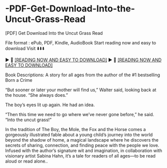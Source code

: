 # -PDF-Get-Download-Into-the-Uncut-Grass-Read
[PDF] Get Download Into the Uncut Grass Read

File format : ePub, PDF, Kindle, AudioBook
Start reading now and easy to download
Visit ⬇️⬇️⬇️

► 📖 [[READING NOW AND EASY TO DOWNLOAD]](https://uk.ebookarea.xyz/?book=123133352-into-the-uncut-grass#)
► 📖 [[READING NOW AND EASY TO DOWNLOAD]](https://kraken-7962d.web.app/lohkankan/123133352-into-the-uncut-grass#)

Book Descriptions:
A story for all ages from the author of the #1 bestselling Born a Crime

“But sooner or later your mother will find us,” Walter said, looking back at the house. “She always does.”

The boy’s eyes lit up again. He had an idea.

“Then this time we need to go where we’ve never gone before,” he said. “Into the uncut grass!”

In the tradition of The Boy, the Mole, the Fox and the Horse comes a gorgeously illustrated fable about a young child’s journey into the world beyond the shadow of home, a magical landscape where he discovers the secrets of sharing, connection, and finding peace with the people we love. Infused with the author’s signature wit and imagination, in collaboration with visionary artist Sabina Hahn, it’s a tale for readers of all ages—to be read aloud or read alone..
